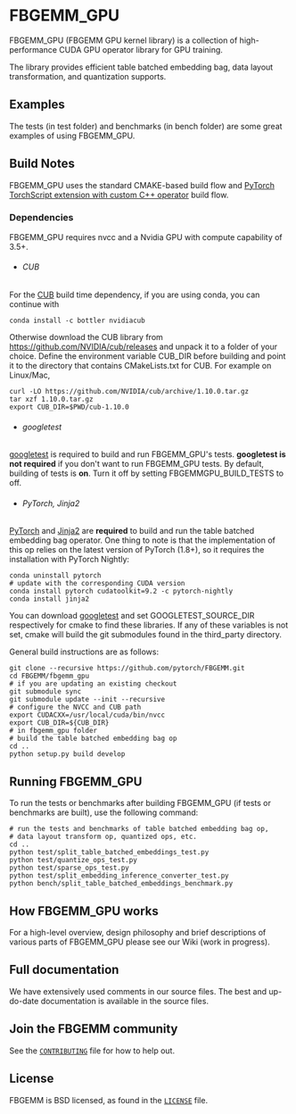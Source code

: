 # FBGEMM_GPU

FBGEMM_GPU (FBGEMM GPU kernel library) is a collection of
high-performance CUDA GPU operator library for GPU training.

The library provides efficient table batched embedding bag,
data layout transformation, and quantization supports.


## Examples

The tests (in test folder) and benchmarks (in bench folder) are some great
examples of using FBGEMM_GPU.

## Build Notes
FBGEMM_GPU uses the standard CMAKE-based build flow
and [PyTorch TorchScript extension with custom C++ operator][0] build flow.

### Dependencies
FBGEMM_GPU requires nvcc and a Nvidia GPU with
compute capability of 3.5+.

+ ###### CUB
For the [CUB][1] build time dependency, if you are using conda, you can continue with
```
conda install -c bottler nvidiacub
```
Otherwise download the CUB library from https://github.com/NVIDIA/cub/releases and unpack it to a folder of your choice. Define the environment variable CUB_DIR before building and point it to the directory that contains CMakeLists.txt for CUB. For example on Linux/Mac,

```
curl -LO https://github.com/NVIDIA/cub/archive/1.10.0.tar.gz
tar xzf 1.10.0.tar.gz
export CUB_DIR=$PWD/cub-1.10.0
```

+ ###### googletest
[googletest][2] is required to build and run FBGEMM_GPU's tests. **googletest is not
required** if you don't want to run FBGEMM_GPU tests. By default, building of tests
is **on**. Turn it off by setting FBGEMMGPU\_BUILD\_TESTS to off.


+ ###### PyTorch, Jinja2
[PyTorch][3] and [Jinja2][4] are **required** to build and run the table
batched embedding bag operator. One thing to note is that the implementation
of this op relies on the latest version of PyTorch (1.8+), so it requires the
installation with PyTorch Nightly:
```
conda uninstall pytorch
# update with the corresponding CUDA version
conda install pytorch cudatoolkit=9.2 -c pytorch-nightly
conda install jinja2
```

You can download [googletest][2] and set
GOOGLETEST\_SOURCE\_DIR respectively for
cmake to find these libraries. If any of these variables is not set, cmake will
build the git submodules found in the third\_party directory.

General build instructions are as follows:

```
git clone --recursive https://github.com/pytorch/FBGEMM.git
cd FBGEMM/fbgemm_gpu
# if you are updating an existing checkout
git submodule sync
git submodule update --init --recursive
# configure the NVCC and CUB path
export CUDACXX=/usr/local/cuda/bin/nvcc
export CUB_DIR=${CUB_DIR}
# in fbgemm_gpu folder
# build the table batched embedding bag op
cd ..
python setup.py build develop
```

## Running  FBGEMM_GPU

To run the tests or benchmarks after building FBGEMM_GPU (if tests or benchmarks
are built), use the following command:
```
# run the tests and benchmarks of table batched embedding bag op,
# data layout transform op, quantized ops, etc.
cd ..
python test/split_table_batched_embeddings_test.py
python test/quantize_ops_test.py
python test/sparse_ops_test.py
python test/split_embedding_inference_converter_test.py
python bench/split_table_batched_embeddings_benchmark.py
```

## How FBGEMM_GPU works
For a high-level overview, design philosophy and brief descriptions of various
parts of FBGEMM_GPU please see our Wiki (work in progress).

## Full documentation
We have extensively used comments in our source files. The best and up-do-date
documentation is available in the source files.

## Join the FBGEMM community
See the [`CONTRIBUTING`](../CONTRIBUTING.md) file for how to help out.

## License
FBGEMM is BSD licensed, as found in the [`LICENSE`](../LICENSE) file.

[0]:https://pytorch.org/tutorials/advanced/torch_script_custom_ops.html
[1]:https://github.com/NVIDIA/cub
[2]:https://github.com/google/googletest
[3]:https://github.com/pytorch/pytorch
[4]:https://jinja.palletsprojects.com/en/2.11.x/
